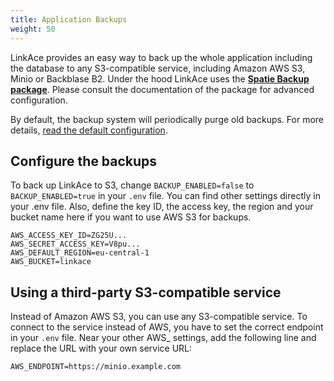 ```yaml
---
title: Application Backups
weight: 50
---
```


LinkAce provides an easy way to back up the whole application including the database to any S3-compatible service, including Amazon AWS S3, Minio or Backblase B2. Under the hood LinkAce uses the [**Spatie Backup package**](https://spatie.be/docs/laravel-backup/v6/introduction). Please consult the documentation of the package for advanced configuration.

By default, the backup system will periodically purge old backups. For more details, [read the default configuration](https://spatie.be/docs/laravel-backup/v6/cleaning-up-old-backups/overview#determining-which-backups-should-be-deleted).


## Configure the backups

To back up LinkAce to S3, change `BACKUP_ENABLED=false` to `BACKUP_ENABLED=true` in your `.env` file. You can find other settings directly in your .env file.
Also, define the key ID, the access key, the region and your bucket name here if you want to use AWS S3 for backups.

```
AWS_ACCESS_KEY_ID=ZG25U...
AWS_SECRET_ACCESS_KEY=V8pu...
AWS_DEFAULT_REGION=eu-central-1
AWS_BUCKET=linkace
```


## Using a third-party S3-compatible service

Instead of Amazon AWS S3, you can use any S3-compatible service. To connect to the service instead of AWS, you have to set the correct endpoint in your `.env` file. Near your other AWS_ settings, add the following line and replace the URL with your own service URL:

```
AWS_ENDPOINT=https://minio.example.com
```
